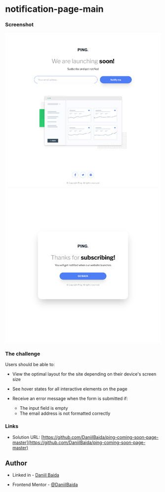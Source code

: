 # notification-page-main

### Screenshot

![](./src/images/main.png)
![](./src/images/thankyou.png)

### The challenge

Users should be able to:

- View the optimal layout for the site depending on their device's screen size

- See hover states for all interactive elements on the page

- Receive an error message when the form is submitted if:

  - The input field is empty
  - The email address is not formatted correctly

### Links

- Solution URL: [https://github.com/DaniilBaida/ping-coming-soon-page-master](https://github.com/DaniilBaida/ping-coming-soon-page-master)

## Author

- Linked in - [Daniil Baida](https://www.linkedin.com/in/daniil-baida-689b7b221/)

- Frontend Mentor - [@DaniilBaida](https://www.frontendmentor.io/profile/DaniilBaida)
